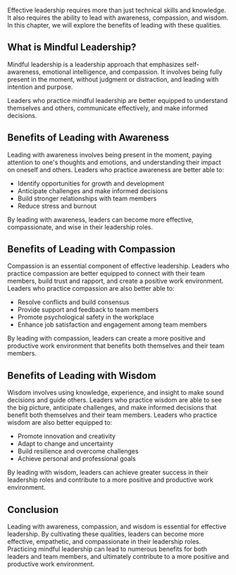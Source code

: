 
Effective leadership requires more than just technical skills and knowledge. It also requires the ability to lead with awareness, compassion, and wisdom. In this chapter, we will explore the benefits of leading with these qualities.

What is Mindful Leadership?
---------------------------

Mindful leadership is a leadership approach that emphasizes self-awareness, emotional intelligence, and compassion. It involves being fully present in the moment, without judgment or distraction, and leading with intention and purpose.

Leaders who practice mindful leadership are better equipped to understand themselves and others, communicate effectively, and make informed decisions.

Benefits of Leading with Awareness
----------------------------------

Leading with awareness involves being present in the moment, paying attention to one's thoughts and emotions, and understanding their impact on oneself and others. Leaders who practice awareness are better able to:

* Identify opportunities for growth and development
* Anticipate challenges and make informed decisions
* Build stronger relationships with team members
* Reduce stress and burnout

By leading with awareness, leaders can become more effective, compassionate, and wise in their leadership roles.

Benefits of Leading with Compassion
-----------------------------------

Compassion is an essential component of effective leadership. Leaders who practice compassion are better equipped to connect with their team members, build trust and rapport, and create a positive work environment. Leaders who practice compassion are also better able to:

* Resolve conflicts and build consensus
* Provide support and feedback to team members
* Promote psychological safety in the workplace
* Enhance job satisfaction and engagement among team members

By leading with compassion, leaders can create a more positive and productive work environment that benefits both themselves and their team members.

Benefits of Leading with Wisdom
-------------------------------

Wisdom involves using knowledge, experience, and insight to make sound decisions and guide others. Leaders who practice wisdom are able to see the big picture, anticipate challenges, and make informed decisions that benefit both themselves and their team members. Leaders who practice wisdom are also better equipped to:

* Promote innovation and creativity
* Adapt to change and uncertainty
* Build resilience and overcome challenges
* Achieve personal and professional goals

By leading with wisdom, leaders can achieve greater success in their leadership roles and contribute to a more positive and productive work environment.

Conclusion
----------

Leading with awareness, compassion, and wisdom is essential for effective leadership. By cultivating these qualities, leaders can become more effective, empathetic, and compassionate in their leadership roles. Practicing mindful leadership can lead to numerous benefits for both leaders and team members, and ultimately contribute to a more positive and productive work environment.
